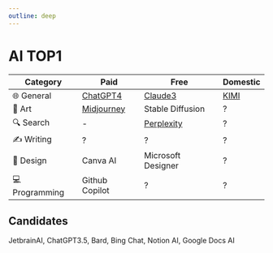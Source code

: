 ```yaml
---
outline: deep
---
```


# AI TOP1

| **Category**   | **Paid**                                              | **Free**                                 | **Domestic**                      |
|----------------|-------------------------------------------------------|------------------------------------------|-----------------------------------|
| 🌐 General     | [ChatGPT4](https://chat.openai.com/?model=gpt4-turbo) | [Claude3](https://claude.ai/)            | [KIMI](https://kimi.moonshot.cn/) |
| 🎨 Art         | [Midjourney](https://www.midjourney.com/)             | Stable Diffusion                         | ?                                 |
| 🔍 Search      | -                                                     | [Perplexity](https://www.perplexity.ai/) | ?                                 |
| ✍️ Writing     | ?                                                     | ?                                        | ?                                 |
| 🎨 Design      | Canva AI                                              | Microsoft Designer                       | ?                                 |
| 💻 Programming | Github Copilot                                        | ?                                        | ?                                 |

## Candidates

JetbrainAI, ChatGPT3.5, Bard, Bing Chat, Notion AI, Google Docs AI

